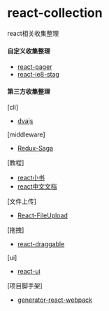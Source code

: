 # react-collection
react相关收集整理

#### 自定义收集整理
+ [react-pager](https://github.com/Jmingzi/react-pager)
+ [react-ie8-stag](https://github.com/Jmingzi/react-ie8-stag)

#### 第三方收集整理

[cli]
+ [dvajs](https://github.com/dvajs)

[middleware]
+ [Redux-Saga](https://github.com/redux-saga)

[教程]
+ [react小书](http://huziketang.com/books/react/)
+ [react中文文档](http://www.css88.com/react/docs/context.html)

[文件上传]
+ [React-FileUpload](https://github.com/SoAanyip/React-FileUpload)

[拖拽]
+ [react-draggable](https://github.com/mzabriskie/react-draggable)

[ui]
+ [react-ui](https://github.com/Lobos/react-ui)

[项目脚手架]

+ [generator-react-webpack](https://github.com/react-webpack-generators/generator-react-webpack)
